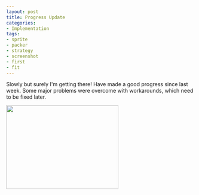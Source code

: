```yaml
---
layout: post
title: Progress Update
categories:
- Implementation
tags:
- sprite
- packer
- strategy
- screenshot
- first
- fit
---
```

<p>Slowly but surely I'm getting there! Have made a good progress since last week. Some major problems were overcome with workarounds, which need to be fixed later.</p>
<p><a href="http://bykovskyy.com/spritepacker/blog/wp-content/uploads/2010/10/spritey-screenshot-2.png"><img class="aligncenter size-medium wp-image-473" title="spritey-screenshot-2" src="http://bykovskyy.com/spritepacker/blog/wp-content/uploads/2010/10/spritey-screenshot-2-300x224.png" alt="" width="300" height="224" /></a></p>

